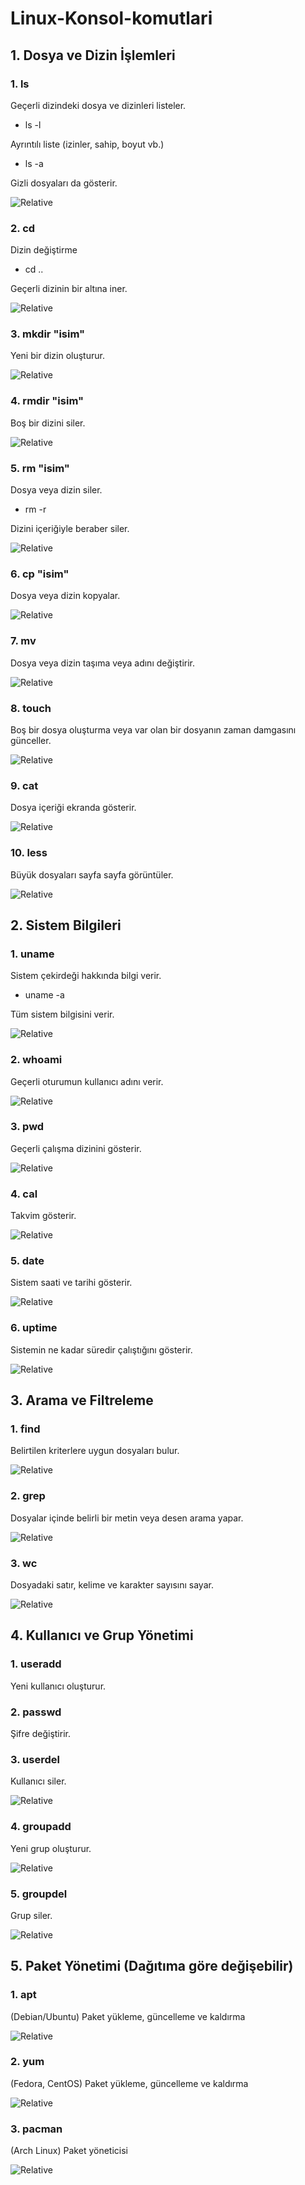 # Linux-Konsol-komutlari
## 1. Dosya ve Dizin İşlemleri
### 1. ls

   Geçerli dizindeki dosya ve dizinleri listeler. 
   + ls -l
   
   Ayrıntılı liste (izinler, sahip, boyut vb.)
   + ls -a

   Gizli dosyaları da gösterir.

   ![Relative](/gorseller/1.png)
   
### 2. cd
Dizin değiştirme

+ cd ..

Geçerli dizinin bir altına iner.

![Relative](/gorseller/1.png)

### 3. mkdir "isim"
Yeni bir dizin oluşturur.

![Relative](/gorseller/1.png)

### 4. rmdir "isim"
Boş bir dizini siler.

![Relative](/gorseller/1.png)

### 5. rm "isim"
Dosya veya dizin siler.

+ rm -r

Dizini içeriğiyle beraber siler.

![Relative](/gorseller/1.png)

### 6. cp "isim"
Dosya veya dizin kopyalar.

![Relative](/gorseller/1.png)

### 7. mv
Dosya veya dizin taşıma veya adını değiştirir.

![Relative](/gorseller/1.png)

### 8. touch
Boş bir dosya oluşturma veya var olan bir dosyanın zaman damgasını günceller.

![Relative](/gorseller/1.png)

### 9. cat
Dosya içeriği ekranda gösterir.

![Relative](/gorseller/1.png)

### 10. less
Büyük dosyaları sayfa sayfa görüntüler.

![Relative](/gorseller/1.png)

## 2. Sistem Bilgileri
### 1. uname
Sistem çekirdeği hakkında bilgi verir.

+ uname -a

Tüm sistem bilgisini verir.

![Relative](/gorseller/1.png)

### 2. whoami
Geçerli oturumun kullanıcı adını verir.

![Relative](/gorseller/1.png)

### 3. pwd 
Geçerli çalışma dizinini gösterir.

![Relative](/gorseller/1.png)

### 4. cal
Takvim gösterir.

![Relative](/gorseller/1.png)

### 5. date
Sistem saati ve tarihi gösterir.

![Relative](/gorseller/1.png)

### 6. uptime
Sistemin ne kadar süredir çalıştığını gösterir.

![Relative](/gorseller/1.png)

## 3. Arama ve Filtreleme
### 1. find
Belirtilen kriterlere uygun dosyaları bulur.

![Relative](/gorseller/1.png)

### 2. grep
Dosyalar içinde belirli bir metin veya desen arama yapar.

![Relative](/gorseller/1.png)

### 3. wc
Dosyadaki satır, kelime ve karakter sayısını sayar.

![Relative](/gorseller/1.png)

## 4. Kullanıcı ve Grup Yönetimi
### 1. useradd
Yeni kullanıcı oluşturur.

### 2. passwd
Şifre değiştirir.

### 3. userdel
Kullanıcı siler.

![Relative](/gorseller/1.png)

### 4. groupadd
Yeni grup oluşturur.

![Relative](/gorseller/1.png)

### 5. groupdel
Grup siler.

![Relative](/gorseller/1.png)

## 5. Paket Yönetimi (Dağıtıma göre değişebilir)
### 1. apt
(Debian/Ubuntu) Paket yükleme, güncelleme ve kaldırma

![Relative](/gorseller/1.png)

### 2. yum
(Fedora, CentOS) Paket yükleme, güncelleme ve kaldırma

![Relative](/gorseller/1.png)

### 3. pacman
(Arch Linux) Paket yöneticisi

![Relative](/gorseller/1.png)
